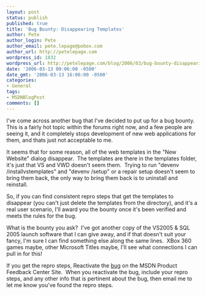 ```yaml
---
layout: post
status: publish
published: true
title: 'Bug Bounty: Disappearing Templates'
author: Pete
author_login: Pete
author_email: pete.lepage@pobox.com
author_url: http://petelepage.com
wordpress_id: 1832
wordpress_url: http://petelepage.com/blog/2006/03/bug-bounty-disappearing-templates/
date: '2006-03-13 09:06:00 -0500'
date_gmt: '2006-03-13 16:06:00 -0500'
categories:
- General
tags:
- MSDNBlogPost
comments: []
---
```

<p>I've come across another bug that I've decided to put up for a bug bounty.&nbsp; This is a fairly hot topic within the forums right now, and a few people are seeing it, and it completely stops development of new web applications for them, and thats just not acceptable to me.</p>
<p>It seems that for some reason, all of the web templates in the "New Website" dialog disappear.&nbsp; The templates are there in the templates folder, it's just that VS and VWD doesn't seem them.&nbsp; Trying to run "devenv /installvstemplates" and "devenv /setup" or a repair setup doesn't seem to bring them back, the only way to bring them back is to uninstall and reinstall.</p>
<p>So, if you can find consistent repro steps that get the templates to disappear (you can't just delete the templates from the directory), and it's a real user scenario, I'll award you the bounty once it's been verified and meets the rules for the bug.</p>
<p>What is the bounty you ask?&nbsp; I've got another copy of the VS2005 &amp; SQL 2005 launch software that I can give away, and if that doesn't suit your fancy, I'm sure I can find something else along the same lines.&nbsp; XBox 360 games maybe, other Microsoft Titles maybe, I'll see what connections I can pull in for this!</p>
<p>If you get the repro steps, Reactivate the <a href="http://lab.msdn.microsoft.com/ProductFeedback/viewFeedback.aspx?feedbackid=389bdf85-cd4d-4795-8e62-d3c480b3e111">bug</a> on the MSDN Product Feedback Center Site.&nbsp; When you reactivate the bug, include your repro steps, and any other info that is pertinent about the bug, then email me to let me know you've found the repro steps.</p>
